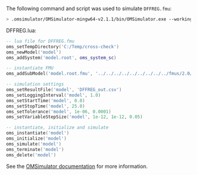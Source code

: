 The following command and script was used to simulate `DFFREG.fmu`:
```bash
> .omsimulator/OMSimulator-mingw64-v2.1.1/bin/OMSimulator.exe --workingDir=results/2.0/me/win64/OMSimulator/v2.1.1/Dymola/2019FD01/DFFREG --stripRoot=true --skipCSVHeader=true --addParametersToCSV=true --suppressPath=true --timeout=60 DFFREG.lua
```

DFFREG.lua:
```lua
-- lua file for DFFREG.fmu
oms_setTempDirectory('C:/Temp/cross-check')
oms_newModel('model')
oms_addSystem('model.root', oms_system_sc)

-- instantiate FMU
oms_addSubModel('model.root.fmu', '../../../../../../../../../fmus/2.0/me/win64/Dymola/2019FD01/DFFREG/DFFREG.fmu')

-- simulation settings
oms_setResultFile('model', 'DFFREG_out.csv')
oms_setLoggingInterval('model', 1.0)
oms_setStartTime('model', 0.0)
oms_setStopTime('model', 25.0)
oms_setTolerance('model', 1e-06, 0.0001)
oms_setVariableStepSize('model', 1e-12, 1e-12, 0.05)

-- instantiate, initialize and simulate
oms_instantiate('model')
oms_initialize('model')
oms_simulate('model')
oms_terminate('model')
oms_delete('model')
```
See the [OMSimulator documentation](https://openmodelica.org/doc/OMSimulator/master/html/index.html) for more information.

